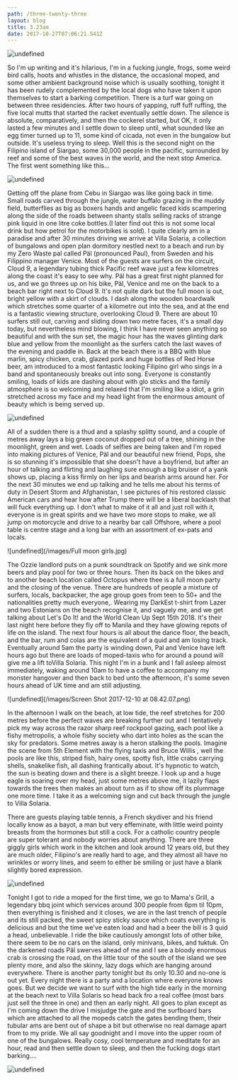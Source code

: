 ```yaml
---
path: /three-twenty-three
layout: blog
title: 3.23am
date: 2017-10-27T07:06:21.541Z
---
```

![undefined](/images/IMG_3651.JPG)

So I'm up writing and it's hilarious, I'm in a fucking jungle, frogs, some weird bird calls, hoots and whistles in the distance, the occasional moped, and some other ambient background noise which is usually soothing, tonight it has been rudely complemented by the local dogs who have taken it upon themselves to start a barking competition. There is a turf war going on between three residencies. After two hours of yapping, ruff fuff ruffing, the five local mutts that started the racket eventually settle down. The silence is absolute, comparatively, and then the cockerel started, but OK, it only lasted a few minutes and I settle down to sleep until, what sounded like an egg timer turned up to 11, some kind of cicada, not even in the bungalow but outside. It's useless trying to sleep. Well this is the second night on the Filipino island of Siargao, some 30,000 people in the pacific, surrounded by reef and some of the best waves in the world, and the next stop America. The first went something like this...

![undefined](/images/IMG_3770.JPG)

Getting off the plane from Cebu in Siargao was like going back in time. Small roads carved through the jungle, water buffalo grazing in the muddy field, butterflies as big as boxers hands and angelic faced kids scampering along the side of the roads between shanty stalls selling racks of strange pink liquid in one litre coke bottles.(I later find out this is not some local drink but how petrol for the motorbikes is sold). I quite clearly am in a paradise and after 30 minutes driving we arrive at Villa Solaria, a collection of bungalows and open plan dormitory nestled next to a beach and run by my Zero Waste pal called Päl (pronounced Paul), from Sweden and his Filippino manager Venice. Most of the guests are surfers on the circuit, Cloud 9, a legendary tubing thick Pacific reef wave just a few kilometres along the coast it's easy to see why. Päl has a great first night planned for us, and we go threes up on his bike, Päl, Venice and me on the back to a beach bar right next to Cloud 9. It's not quite dark but the full moon is out, bright yellow with a skirt of clouds. I dash along the wooden boardwalk which stretches some quarter of a kilometre out into the sea, and at the end is a fantastic viewing structure, overlooking Cloud 9. There are about 10 surfers still out, carving and sliding down two metre faces, it's a small day today, but nevertheless mind blowing, I think I have never seen anything so beautiful and with the sun set, the magic hour has the waves glinting dark blue and yellow from the moonlight as the surfers catch the last waves of the evening and paddle in. Back at the beach there is a BBQ with blue marlin, spicy chicken, crab, glazed pork and huge bottles of Red Horse beer, am introduced to a most fantastic looking Filipino girl who sings in a band and spontaneously breaks out into song. Everyone is constantly smiling, loads of kids are dashing about with glo sticks and the family atmosphere is so welcoming and relaxed that I'm smiling like a idiot, a grin stretched across my face and my head light from the enormous amount of beauty which is being served up. 

![undefined](/images/IMG_3636.JPG)

All of a sudden there is a thud and a splashy splitty sound, and a couple of metres away lays a big green coconut dropped out of a tree, shining in the moonlight, green and wet. Loads of selfies are being taken and I'm roped into making pictures of Venice, Päl and our beautiful new friend, Pops, she is so stunning it's impossible that she doesn't have a boyfriend, but after an hour of talking and flirting and laughing sure enough a big bruiser of a yank shows up, placing a kiss firmly on her lips and bearish arms around her. For the next 30 minutes we end up talking and he tells me about his terms of duty in Desert Storm and Afghanistan, I see pictures of his restored classic American cars and hear how after Trump there will be a liberal backlash that will fuck everything up. I don't what to make of it all and just roll with it, everyone is in great spirits and we have two more stops to make, we all jump on motorcycle and drive to a nearby bar call Offshore, where a pool table is centre stage and a long bar with an assortment of ex-pats and locals. 

![undefined](/images/Full moon girls.jpg)

The Ozzie landlord puts on a punk soundtrack on Spotify and we sink more beers and play pool for two or three hours. Then its back on the bikes and to another beach location called Octopus where thee is a full moon party and the closing of the venue. There are hundreds of people a mixture of surfers, locals, backpacker, the age group goes from teen to 50+ and the nationalities pretty much everyone,. Wearing my DarkEst t-shirt from Lazer and two Estonians on the beach recognise it, and vaguely me, and we get talking about Let's Do It! and the World Clean Up Sept 15th 2018. It's their last night here before they fly off to Manila and they have glowing repots of life on the island. The next four hours is all about the dance floor, the beach, and the bar, rum and colas are the equivalent of a quid and am losing track. Eventually around 5am the party is winding down, Pal and Venice have left hours ago but there are loads of moped-taxis who for around a pound will give me a lift toVilla Solaria. This night I'm in a bunk and I fall asleep almost immediately, waking around 10am to have a coffee to accompany my monster hangover and then back to bed unto the afternoon, it's some seven hours ahead of UK time and am still adjusting.

![undefined](/images/Screen Shot 2017-12-10 at 08.42.07.png)

In the afternoon I walk on the beach, at low tide, the reef stretches for 200 metres before the perfect waves are breaking further out and I tentatively pick my way across the razor sharp reef rockpool gazing, each pool like a fishy metropolis, a whole fishy society who dart into holes as the scan the sky for predators. Some metres away is a heron stalking the pools. Imagine the scene from 5th Element with the flying taxis and Bruce Willis , well the pools are like this, striped fish, hairy ones, spotty fish, little crabs carrying shells, snakelike fish, all dashing frantically about. It's hypnotic to watch, the sun is beating down and there is a slight breeze. I look up and a huge eagle is soaring over my head, just some metres above me, it lazily flaps towards the trees then makes an about turn as if to show off its plummage one more time. I take it as a welcoming sign and cut back through the jungle to Villa Solaria.

There are guests playing table tennis, a French skydiver and his friend locally know as a bayot, a man but very effeminate, with little weird pointy breasts from the hormones but still a cock. For a catholic country people are super tolerant and nobody worries about anything. There are three giggly girls which work in the kitchen and look around 12 years old, but they are much older, Filipino's are really hard to age, and they almost all have no wrinkles or worry lines, and seem to either be smiling or just have a blank slightly bored expression.

![undefined](/images/IMG_3752.JPG)

Tonight I got to ride a moped for the first time, we go to Mama's Grill, a legendary bbq joint which services around 300 people from 6pm til 10pm, then everything is finished and it closes, we are in the last trench of people and its still packed, the sweet spicy sticky sauce which coats everything is delicious and but the time we've eaten load and had a beer the bill is 3 quid a head, unbelievable. I ride the bike cautiously amongst lots of other bike, there seem to be no cars on the island, only minivans, bikes, and tuktuk. On the darkened roads Päl swerves ahead of me and I see a bloody enormous crab is crossing the road, on the little tour of the south of the island we see plenty more, and also the skinny, lazy dogs which are hanging around everywhere. There is another party tonight but its only 10.30 and no-one is out yet. Every night there is a party and a location where everyone knows goes. But we decide we want to surf with the high tide early in the morning at the beach next to Villa Solaris so head back fro a real coffee (most bars just sell the three in one) and then an early night. All goes to plan except as I'm coming down the drive I misjudge the gate and the surfboard bars which are attached to all the mopeds catch the gates bending them, their tubular ams are bent out of shape a bit but otherwise no real damage apart from to my pride. We all say goodnight and I move into the upper room of one of the bungalows. Really cosy, cool temperature and meditate for an hour, read and then settle down to sleep, and then the fucking dogs start barking....

![undefined](/images/IMG_3830.JPG)
